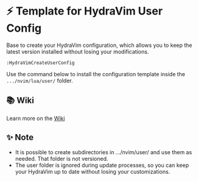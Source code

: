 # ⚡️ Template for HydraVim User Config
Base to create your HydraVim configuration, which allows you to keep the latest version installed without losing your modifications.

```vimscript
:HydraVimCreateUserConfig
```
Use the command below to install the configuration template inside the `.../nvim/lua/user/` folder.

## 📚 Wiki
Learn more on the [Wiki](https://github.com/HydraVim/HydraVim/wiki/Custom-User-Config)

## ✨ Note
- It is possible to create subdirectories in .../nvim/user/ and use them as needed. That folder is not versioned.
- The user folder is ignored during update processes, so you can keep your HydraVim up to date without losing your customizations.
